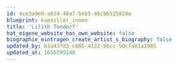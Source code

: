 ```yaml
---
id: 4ce3a9e0-a034-40a7-beb5-46cb6525824e
blueprint: kuenstler_innen
title: 'Lilith Tondorf'
hat_eigene_website_has_own_website: false
biographie_eintragen_create_artist_s_biography: false
updated_by: b1a43fd3-c865-4122-b6cc-50cfa81a1985
updated_at: 1656705140
---
```


